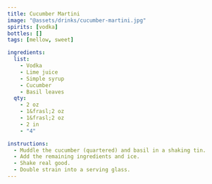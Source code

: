 ```yaml
---
title: Cucumber Martini
image: "@assets/drinks/cucumber-martini.jpg"
spirits: [vodka]
bottles: []
tags: [mellow, sweet]

ingredients:
  list:
    - Vodka
    - Lime juice
    - Simple syrup
    - Cucumber
    - Basil leaves
  qty:
    - 2 oz
    - 1&frasl;2 oz
    - 1&frasl;2 oz
    - 2 in
    - "4"

instructions:
  - Muddle the cucumber (quartered) and basil in a shaking tin.
  - Add the remaining ingredients and ice.
  - Shake real good.
  - Double strain into a serving glass.
---
```

